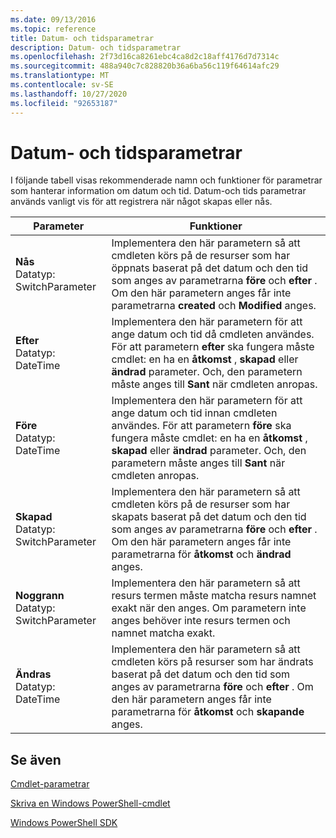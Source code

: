 ```yaml
---
ms.date: 09/13/2016
ms.topic: reference
title: Datum- och tidsparametrar
description: Datum- och tidsparametrar
ms.openlocfilehash: 2f73d16ca8261ebc4ca8d2c18aff4176d7d7314c
ms.sourcegitcommit: 488a940c7c828820b36a6ba56c119f64614afc29
ms.translationtype: MT
ms.contentlocale: sv-SE
ms.lasthandoff: 10/27/2020
ms.locfileid: "92653187"
---
```

# <a name="date-and-time-parameters"></a>Datum- och tidsparametrar

I följande tabell visas rekommenderade namn och funktioner för parametrar som hanterar information om datum och tid. Datum-och tids parametrar används vanligt vis för att registrera när något skapas eller nås.

|Parameter|Funktioner|
|---|---|
|**Nås**<br>Datatyp: SwitchParameter|Implementera den här parametern så att cmdleten körs på de resurser som har öppnats baserat på det datum och den tid som anges av parametrarna **före** och **efter** . Om den här parametern anges får inte parametrarna **created** och **Modified** anges.|
|**Efter**<br>Datatyp: DateTime|Implementera den här parametern för att ange datum och tid då cmdleten användes. För att parametern **efter** ska fungera måste cmdlet: en ha en **åtkomst** , **skapad** eller **ändrad** parameter. Och, den parametern måste anges till **Sant** när cmdleten anropas.|
|**Före**<br>Datatyp: DateTime|Implementera den här parametern för att ange datum och tid innan cmdleten användes. För att parametern **före** ska fungera måste cmdlet: en ha en **åtkomst** , **skapad** eller **ändrad** parameter. Och, den parametern måste anges till **Sant** när cmdleten anropas.|
|**Skapad**<br>Datatyp: SwitchParameter|Implementera den här parametern så att cmdleten körs på de resurser som har skapats baserat på det datum och den tid som anges av parametrarna **före** och **efter** . Om den här parametern anges får inte parametrarna för **åtkomst** och **ändrad** anges.|
|**Noggrann**<br>Datatyp: SwitchParameter|Implementera den här parametern så att resurs termen måste matcha resurs namnet exakt när den anges. Om parametern inte anges behöver inte resurs termen och namnet matcha exakt.|
|**Ändras**<br>Datatyp: DateTime|Implementera den här parametern så att cmdleten körs på resurser som har ändrats baserat på det datum och den tid som anges av parametrarna **före** och **efter** . Om den här parametern anges får inte parametrarna för **åtkomst** och **skapande** anges.|
## <a name="see-also"></a>Se även

[Cmdlet-parametrar](./cmdlet-parameters.md)

[Skriva en Windows PowerShell-cmdlet](./writing-a-windows-powershell-cmdlet.md)

[Windows PowerShell SDK](../windows-powershell-reference.md)
